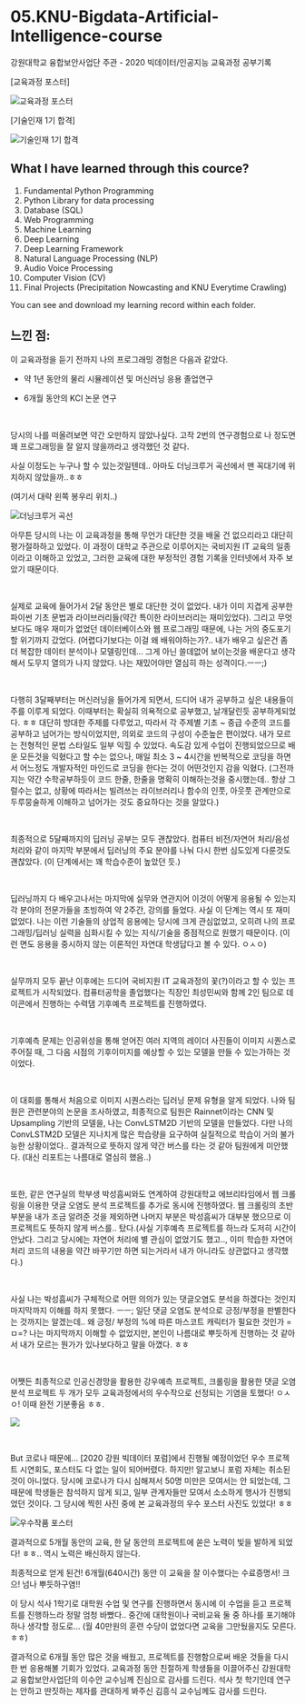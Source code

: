 # 05.KNU-Bigdata-Artificial-Intelligence-course
강원대학교 융합보안사업단 주관 - 2020 빅데이터/인공지능 교육과정 공부기록

[교육과정 포스터]

![교육과정 포스터](https://drive.google.com/uc?export=view&id=1AFYDcF-ZPH8ok4chHeih1tlBctdsGic_)

[기술인재 1기 합격]

![기술인재 1기 합격](https://drive.google.com/uc?export=view&id=1MxE5k-UPG9-ruHitntJQMck1FfD4qfK6)


## What I have learned through this cource?

1. Fundamental Python Programming
2. Python Library for data processing
3. Database (SQL)  
4. Web Programming
5. Machine Learning
6. Deep Learning
7. Deep Learning Framework
8. Natural Language Processing (NLP)
9. Audio Voice Processing
10. Computer Vision (CV)
11. Final Projects (Precipitation Nowcasting and KNU Everytime Crawling)

You can see and download my learning record within each folder.


## 느낀 점:

이 교육과정을 듣기 전까지 나의 프로그래밍 경험은 다음과 같았다.

* 약 1년 동안의 물리 시뮬레이션 및 머신러닝 응용 졸업연구 

* 6개월 동안의 KCI 논문 연구 

<br>

당시의 나를 떠올려보면 약간 오만하지 않았나싶다. 고작 2번의 연구경험으로 나 정도면 꽤 프로그래밍을 잘 알지 않을까라고 생각했던 것 같다. 

사실 이정도는 누구나 할 수 있는것일텐데.. 아마도 더닝크루거 곡선에서 맨 꼭대기에 위치하지 않았을까..ㅎㅎ


(여기서 대략 왼쪽 봉우리 위치..)

![더닝크루거 곡선](https://drive.google.com/uc?export=view&id=1jXiSgFiGTA3lIeuAvpZ6dcVFbV5-WsXb)

아무튼 당시의 나는 이 교육과정을 통해 무언가 대단한 것을 배울 건 없으리라고 대단히 평가절하하고 있었다. 이 과정이 대학교 주관으로 이루어지는 국비지원 IT 교육의 일종이라고 이해하고 있었고, 그러한 교육에 대한 부정적인 경험 기록을 인터넷에서 자주 보았기 때문이다. 

<br>

실제로 교육에 들어가서 2달 동안은 별로 대단한 것이 없었다. 내가 이미 지겹게 공부한 파이썬 기초 문법과 라이브러리들(약간 특이한 라이브러리는 재미있었다). 그리고 무엇보다도 매우 재미가 없었던 데이터베이스와 웹 프로그래밍 때문에, 나는 거의 중도포기할 위기까지 갔었다. (어렵다기보다는 이걸 왜 배워야하는가?.. 내가 배우고 싶은건 좀 더 복잡한 데이터 분석이나 모델링인데... 그게 아닌 쓸데없어 보이는것을 배운다고 생각해서 도무지 열의가 나지 않았다. 나는 재밌어야만 열심히 하는 성격이다.ㅡㅡ;)

<br>

다행히 3달째부터는 머신러닝을 들어가게 되면서, 드디어 내가 공부하고 싶은 내용들이 주를 이루게 되었다. 이때부터는 확실히 의욕적으로 공부했고, 날개달린듯 공부하게되었다. ㅎㅎ 대단히 방대한 주제를 다루었고, 따라서 각 주제별 기초 ~ 중급 수준의 코드를 공부하고 넘어가는 방식이었지만, 의외로 코드의 구성이 수준높은 편이었다. 내가 모르는 전형적인 문법 스타일도 일부 익힐 수 있었다. 속도감 있게 수업이 진행되었으므로 배운 모든것을 익혔다고 할 수는 없으나, 매일 최소 3 ~ 4시간을 반복적으로 코딩을 하면서 어느정도 개발자적인 마인드로 코딩을 한다는 것이 어떤것인지 감을 익혔다. (그전까지는 약간 수학공부하듯이 코드 한줄, 한줄을 명확히 이해하는것을 중시했는데.. 항상 그럴수는 없고, 상황에 따라서는 빌려쓰는 라이브러리나 함수의 인풋, 아웃풋 관계만으로 두루뭉술하게 이해하고 넘어가는 것도 중요하다는 것을 알았다.)

<br>

최종적으로 5달째까지의 딥러닝 공부는 모두 괜찮았다. 컴퓨터 비전/자연어 처리/음성 처리와 같이 마지막 부분에서 딥러닝의 주요 분야를 나눠 다시 한번 심도있게 다룬것도 괜찮았다. (이 단계에서는 꽤 학습수준이 높았던 듯.)

<br>

딥러닝까지 다 배우고나서는 마지막에 실무와 연관지어 이것이 어떻게 응용될 수 있는지 각 분야의 전문가들을 초빙하여 약 2주간, 강의를 들었다. 사실 이 단계는 역시 또 재미없었다. 나는 이런 기술들의 상업적 응용에는 당시에 크게 관심없었고, 오히려 나의 프로그래밍/딥러닝 실력을 심화시킬 수 있는 지식/기술을 중점적으로 원했기 때문이다. (이런 면도 응용을 중시하지 않는 이론적인 자연대 학생답다고 볼 수 있다. ㅇㅅㅇ)

<br>

실무까지 모두 끝난 이후에는 드디어 국비지원 IT 교육과정의 꽃(?)이라고 할 수 있는 프로젝트가 시작되었다. 컴퓨터공학을 졸업했다는 직장인 최성민씨와 함께 2인 팀으로 데이콘에서 진행하는 수력댐 기후예측 프로젝트를 진행하였다.

<br>

기후예측 문제는 인공위성을 통해 얻어진 여러 지역의 레이더 사진들이 이미지 시퀀스로 주어질 때, 그 다음 시점의 기후이미지를 예상할 수 있는 모델을 만들 수 있는가하는 것이었다.

<br>

이 대회를 통해서 처음으로 이미지 시퀀스라는 딥러닝 문제 유형을 알게 되었다. 나와 팀원은 관련분야의 논문을 조사하였고, 최종적으로 팀원은 Rainnet이라는 CNN 및 Upsampling 기반의 모델을, 나는 ConvLSTM2D 기반의 모델을 만들었다. 다만 나의 ConvLSTM2D 모델은 지나치게 많은 학습량을 요구하여 실질적으로 학습이 거의 불가능한 상황이었다.. 결과적으로 뜻하지 않게 약간 버스를 타는 것 같아 팀원에게 미안했다. (대신 리포트는 나름대로 열심히 했음..)

<br>

또한, 같은 연구실의 학부생 박성흠씨와도 연계하여 강원대학교 에브리타임에서 웹 크롤링을 이용한 댓글 오염도 분석 프로젝트를 추가로 동시에 진행하였다. 웹 크롤링의 초반 부분을 내가 조금 알려준 것을 제외하면 나머지 부분은 박성흠씨가 대부분 했으므로 이 프로젝트도 뜻하지 않게 버스를.. 탔다.(사실 기후예측 프로젝트를 하느라 도저히 시간이 안났다. 그리고 당시에는 자연어 처리에 별 관심이 없었기도 했고.., 이미 학습한 자연어 처리 코드의 내용을 약간 바꾸기만 하면 되는거라서 내가 아니라도 상관없다고 생각했다.)

<br>

사실 나는 박성흠씨가 구체적으로 어떤 의의가 있는 댓글오염도 분석을 하겠다는 것인지 마지막까지 이해를 하지 못했다. ㅡㅡ; 일단 댓글 오염도 분석으로 긍정/부정을 판별한다는 것까지는 알겠는데.. 왜 긍정/ 부정의 %에 따른 마스코트 캐릭터가 필요한 것인가 =ㅁ=? 나는 마지막까지 이해할 수 없었지만, 본인이 나름대로 뿌듯하게 진행하는 것 같아서 내가 모르는 뭔가가 있나보다하고 말을 아꼈다. ㅎㅎ 

<br>

어쨋든 최종적으로 인공신경망을 활용한 강우예측 프로젝트, 크롤링을 활용한 댓글 오염 분석 프로젝트 두 개가 모두 교육과정에서의 우수작으로 선정되는 기염을 토했다! ㅇㅅㅇ! 이때 완전 기분좋음 ㅎㅎ. 

![](https://drive.google.com/file/d/1Z8SFdX2CwcirRQzs3oUiYTMOciMltgG9/view?usp=sharing)

<br>

But 코로나 때문에... [2020 강원 빅데이터 포럼]에서 진행될 예정이었던 우수 프로젝트 시연회도, 포스터도 다 없는 일이 되어버렸다. 하지만! 알고보니 포럼 자체는 취소된 것이 아니었다. 당시에 코로나가 다시 심해져서 50명 미만은 모여서는 안 되었는데, 그 때문에 학생들은 참석하지 않게 되고, 일부 관계자들만 모여서 소소하게 행사가 진행되었던 것이다. 그 당시에 찍힌 사진 중에 본 교육과정의 우수 포스터 사진도 있었다! ㅎㅎ

![우수작품 포스터](https://drive.google.com/uc?export=view&id=1Z8SFdX2CwcirRQzs3oUiYTMOciMltgG9)

결과적으로 5개월 동안의 교육, 한 달 동안의 프로젝트에 쏟은 노력이 빛을 발하게 되었다! ㅎㅎ.. 역시 노력은 배신하지 않는다.

최종적으로 얻게 된건! 6개월(640시간) 동안 이 교육을 잘 이수했다는 수료증명서! 크으! 넘나 뿌듯하구염!!

이 당시 석사 1학기로 대학원 수업 및 연구를 진행하면서 동시에 이 수업을 듣고 프로젝트를 진행하느라 정말 엄청 바빴다.. 중간에 대학원이나 국비교육 둘 중 하나를 포기해야 하나 생각할 정도로... (월 40만원의 훈련 수당이 없었다면 교육을 그만뒀을지도 모른다. ㅎㅎ)

결과적으로 6개월 동안 많은 것을 배웠고, 프로젝트를 진행함으로써 배운 것들을 다시 한 번 응용해볼 기회가 있었다. 교육과정 동안 친절하게 학생들을 이끌어주신 강원대학교 융합보안사업단의 이수안 교수님께 진심으로 감사를 드린다. 석사 첫 학기인데 연구는 안하고 딴짓하는 제자를 관대하게 봐주신 김흥식 교수님께도 감사를 드린다.

